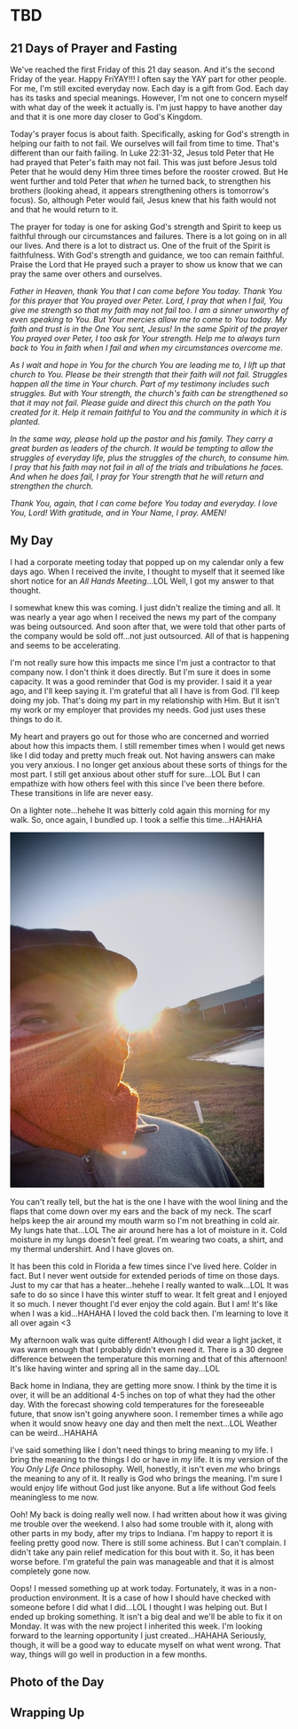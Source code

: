 # TBD

## 21 Days of Prayer and Fasting

We've reached the first Friday of this 21 day season. And it's the second Friday of the year. Happy FriYAY!!! I often say the YAY part for other people. For me, I'm still excited everyday now. Each day is a gift from God. Each day has its tasks and special meanings. However, I'm not one to concern myself with what day of the week it actually is. I'm just happy to have another day and that it is one more day closer to God's Kingdom.

Today's prayer focus is about faith. Specifically, asking for God's strength in helping our faith to not fail. We ourselves will fail from time to time. That's different than our faith failing. In Luke 22:31-32, Jesus told Peter that He had prayed that Peter's faith may not fail. This was just before Jesus told Peter that he would deny Him three times before the rooster crowed. But He went further and told Peter that *when* he turned back, to strengthen his brothers (looking ahead, it appears strengthening others is tomorrow's focus). So, although Peter would fail, Jesus knew that his faith would not and that he would return to it.

The prayer for today is one for asking God's strength and Spirit to keep us faithful through our circumstances and failures. There is a lot going on in all our lives. And there is a lot to distract us. One of the fruit of the Spirit is faithfulness. With God's strength and guidance, we too can remain faithful. Praise the Lord that He prayed such a prayer to show us know that we can pray the same over others and ourselves.

*Father in Heaven, thank You that I can come before You today. Thank You for this prayer that You prayed over Peter. Lord, I pray that when I fail, You give me strength so that my faith may not fail too. I am a sinner unworthy of even speaking to You. But Your mercies allow me to come to You today. My faith and trust is in the One You sent, Jesus! In the same Spirit of the prayer You prayed over Peter, I too ask for Your strength. Help me to always turn back to You in faith when I fail and when my circumstances overcome me.*

*As I wait and hope in You for the church You are leading me to, I lift up that church to You. Please be their strength that their faith will not fail. Struggles happen all the time in Your church. Part of my testimony includes such struggles. But with Your strength, the church's faith can be strengthened so that it may not fail. Please guide and direct this church on the path You created for it. Help it remain faithful to You and the community in which it is planted.*

*In the same way, please hold up the pastor and his family. They carry a great burden as leaders of the church. It would be tempting to allow the struggles of everyday life, plus the struggles of the church, to consume him. I pray that his faith may not fail in all of the trials and tribulations he faces. And when he does fail, I pray for Your strength that he will return and strengthen the church.*

*Thank You, again, that I can come before You today and everyday. I love You, Lord! With gratitude, and in Your Name, I pray. AMEN!*



## My Day

I had a corporate meeting today that popped up on my calendar only a few days ago. When I received the invite, I thought to myself that it seemed like short notice for an *All Hands Meeting*...LOL Well, I got my answer to that thought.

I somewhat knew this was coming. I just didn't realize the timing and all. It was nearly a year ago when I received the news my part of the company was being outsourced. And soon after that, we were told that other parts of the company would be sold off...not just outsourced. All of that is happening and seems to be accelerating.

I'm not really sure how this impacts me since I'm just a contractor to that company now. I don't think it does directly. But I'm sure it does in some capacity. It was a good reminder that God is my provider. I said it a year ago, and I'll keep saying it. I'm grateful that all I have is from God. I'll keep doing my job. That's doing my part in my relationship with Him. But it isn't my work or my employer that provides my needs. God just uses these things to do it.

My heart and prayers go out for those who are concerned and worried about how this impacts them. I still remember times when I would get news like I did today and pretty much freak out. Not having answers can make you very anxious. I no longer get anxious about these sorts of things for the most part. I still get anxious about other stuff for sure...LOL But I can empathize with how others feel with this since I've been there before. These transitions in life are never easy.

On a lighter note...hehehe It was bitterly cold again this morning for my walk. So, once again, I bundled up. I took a selfie this time...HAHAHA

![Selfie](./media/IMG_5020.jpeg)

You can't really tell, but the hat is the one I have with the wool lining and the flaps that come down over my ears and the back of my neck. The scarf helps keep the air around my mouth warm so I'm not breathing in cold air. My lungs hate that...LOL The air around here has a lot of moisture in it. Cold moisture in my lungs doesn't feel great. I'm wearing two coats, a shirt, and my thermal undershirt. And I have gloves on.

It has been this cold in Florida a few times since I've lived here. Colder in fact. But I never went outside for extended periods of time on those days. Just to my car that has a heater...hehehe I really wanted to walk...LOL It was safe to do so since I have this winter stuff to wear. It felt great and I enjoyed it so much. I never thought I'd ever enjoy the cold again. But I am! It's like when I was a kid...HAHAHA I loved the cold back then. I'm learning to love it all over again <3

My afternoon walk was quite different! Although I did wear a light jacket, it was warm enough that I probably didn't even need it. There is a 30 degree difference between the temperature this morning and that of this afternoon! It's like having winter and spring all in the same day...LOL

Back home in Indiana, they are getting more snow. I think by the time it is over, it will be an additional 4-5 inches on top of what they had the other day. With the forecast showing cold temperatures for the foreseeable future, that snow isn't going anywhere soon. I remember times a while ago when it would snow heavy one day and then melt the next...LOL Weather can be weird...HAHAHA

I've said something like I don't need things to bring meaning to my life. I bring the meaning to the things I do or have in *my* life. It is my version of the *You Only Life Once* philosophy. Well, honestly, it isn't even *me* who brings the meaning to any of it. It really is God who brings the meaning. I'm sure I would enjoy life without God just like anyone. But a life without God feels meaningless to me now.

Ooh! My back is doing really well now. I had written about how it was giving me trouble over the weekend. I also had some trouble with it, along with other parts in my body, after my trips to Indiana. I'm happy to report it is feeling pretty good now. There is still some achiness. But I can't complain. I didn't take any pain relief medication for this bout with it. So, it has been worse before. I'm grateful the pain was manageable and that it is almost completely gone now.

Oops! I messed something up at work today. Fortunately, it was in a non-production environment. It is a case of how I should have checked with someone before I did what I did...LOL I thought I was helping out. But I ended up broking something. It isn't a big deal and we'll be able to fix it on Monday. It was with the new project I inherited this week. I'm looking forward to the learning opportunity I just created...HAHAHA Seriously, though, it will be a good way to educate myself on what went wrong. That way, things will go well in production in a few months.



## Photo of the Day



## Wrapping Up

